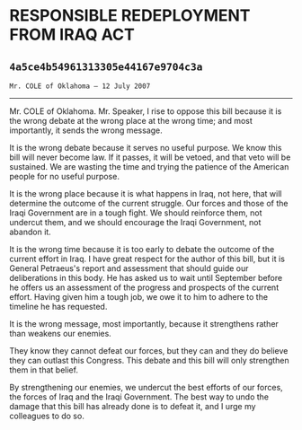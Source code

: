 # RESPONSIBLE REDEPLOYMENT FROM IRAQ ACT
## `4a5ce4b54961313305e44167e9704c3a`
`Mr. COLE of Oklahoma — 12 July 2007`

---


Mr. COLE of Oklahoma. Mr. Speaker, I rise to oppose this bill because 
it is the wrong debate at the wrong place at the wrong time; and most 
importantly, it sends the wrong message.

It is the wrong debate because it serves no useful purpose. We know 
this bill will never become law. If it passes, it will be vetoed, and 
that veto will be sustained. We are wasting the time and trying the 
patience of the American people for no useful purpose.

It is the wrong place because it is what happens in Iraq, not here, 
that will determine the outcome of the current struggle. Our forces and 
those of the Iraqi Government are in a tough fight. We should reinforce 
them, not undercut them, and we should encourage the Iraqi Government, 
not abandon it.

It is the wrong time because it is too early to debate the outcome of 
the current effort in Iraq. I have great respect for the author of this 
bill, but it is General Petraeus's report and assessment that should 
guide our deliberations in this body. He has asked us to wait until 
September before he offers us an assessment of the progress and 
prospects of the current effort. Having given him a tough job, we owe 
it to him to adhere to the timeline he has requested.

It is the wrong message, most importantly, because it strengthens 
rather than weakens our enemies.



They know they cannot defeat our forces, but they can and they do 
believe they can outlast this Congress. This debate and this bill will 
only strengthen them in that belief.

By strengthening our enemies, we undercut the best efforts of our 
forces, the forces of Iraq and the Iraqi Government. The best way to 
undo the damage that this bill has already done is to defeat it, and I 
urge my colleagues to do so.